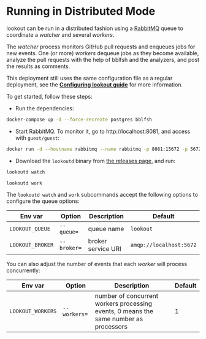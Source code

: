 # Running in Distributed Mode

lookout can be run in a distributed fashion using a [RabbitMQ](https://www.rabbitmq.com/) queue to coordinate a _watcher_ and several _workers_.

The _watcher_ process monitors GitHub pull requests and enqueues jobs for new events. One (or more) _workers_ dequeue jobs as they become available, analyze the pull requests with the help of bblfsh and the analyzers, and post the results as comments.

This deployment still uses the same configuration file as a regular deployment, see the [**Configuring lookout guide**](docs/configuration.md) for more information.

To get started, follow these steps:

- Run the dependencies:
```bash
docker-compose up -d --force-recreate postgres bblfsh
```
- Start RabbitMQ. To monitor it, go to http://localhost:8081, and access with `guest/guest`:
```bash
docker run -d --hostname rabbitmq --name rabbitmq -p 8081:15672 -p 5672:5672 rabbitmq:3-management
```
- Download the `lookoutd` binary from [the releases page](https://github.com/src-d/lookout/releases), and run:
```bash
lookoutd watch

lookoutd work
```

The `lookoutd watch` and `work` subcommands accept the following options to configure the queue options:

| Env var | Option | Description | Default |
| -- | -- | -- | -- |
| `LOOKOUT_QUEUE`  | `--queue=`  | queue name | `lookout` |
| `LOOKOUT_BROKER` | `--broker=` | broker service URI | `amqp://localhost:5672` |

You can also adjust the number of events that each _worker_ will process concurrently:

| Env var | Option | Description | Default |
| -- | -- | -- | -- |
| `LOOKOUT_WORKERS` | `--workers=` | number of concurrent workers processing events, 0 means the same number as processors | 1  |

